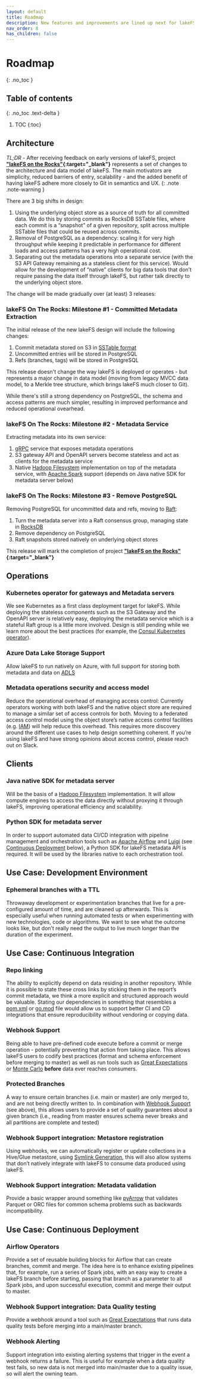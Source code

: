 ```yaml
---
layout: default
title: Roadmap
description: New features and improvements are lined up next for lakeFS. We would love you to be part of building lakeFS’s roadmap.
nav_order: 8
has_children: false
---
```


# Roadmap
{: .no_toc }

## Table of contents
{: .no_toc .text-delta }

1. TOC
{:toc}


## Architecture

_TL;DR_ - After receiving feedback on early versions of lakeFS, project **["lakeFS on the Rocks"](https://docs.google.com/document/d/1jzD7-jun-tdU5BGapmnMBe9ovSzBvTNjXCcVztV07A4/edit?usp=sharing){:target="_blank"}** represents a set of changes to the architecture and data model of lakeFS. The main motivators are simplicity, reduced barriers of entry, scalability -  and the added benefit of having lakeFS adhere more closely to Git in semantics and UX.
{: .note .note-warning }

There are 3 big shifts in design:


1. Using the underlying object store as a source of truth for all committed data. We do this by storing commits as RocksDB SSTable files, where each commit is a “snapshot” of a given repository, split across multiple SSTable files that could be reused across commits.
1. Removal of PostgreSQL as a dependency: scaling it for very high throughput while keeping it predictable in performance for different loads and access patterns has a very high operational cost.
1. Separating out the metadata operations into a separate service (with the S3 API Gateway remaining as a stateless client for this service). Would allow for the development of “native” clients for big data tools that don’t require passing the data itself through lakeFS, but rather talk directly to the underlying object store.

The change will be made gradually over (at least) 3 releases:

### lakeFS On The Rocks: Milestone #1 - Committed Metadata Extraction
The initial release of the new lakeFS design will include the following changes:
1. Commit metadata stored on S3 in [SSTable format](https://blog.lowentropy.info/topics/deep-into-rocksdb/sstable-format-blockbased)
1. Uncommitted entries will be stored in PostgreSQL
1. Refs (branches, tags) will be stored in PostgreSQL

This release doesn't change the way lakeFS is deployed or operates - but represents a major change in data model (moving from legacy MVCC data model, to a Merkle tree structure, which brings lakeFS much closer to Git).

While there's still a strong dependency on PostgreSQL, the schema and access patterns are much simpler, resulting in improved performance and reduced operational ovearhead.

### lakeFS On The Rocks: Milestone #2  - Metadata Service
Extracting metadata into its own service:
1. [gRPC](https://grpc.io/) service that exposes metadata operations
1. S3 gateway API and OpenAPI servers become stateless and act as clients for the metadata service
1. Native [Hadoop Filesystem](http://hadoop.apache.org/docs/stable/api/org/apache/hadoop/fs/FileSystem.html) implementation on top of the metadata service, with [Apache Spark](https://spark.apache.org/) support (depends on Java native SDK for metadata server below)

### lakeFS On The Rocks: Milestone #3 - Remove PostgreSQL
Removing PostgreSQL for uncommitted data and refs, moving to [Raft](https://raft.github.io/):
1. Turn the metadata server into a Raft consensus group, managing state in [RocksDB](https://rocksdb.org/)
1. Remove dependency on PostgreSQL
1. Raft snapshots stored natively on underlying object stores

This release will mark the completion of project **["lakeFS on the Rocks"](https://docs.google.com/document/d/1jzD7-jun-tdU5BGapmnMBe9ovSzBvTNjXCcVztV07A4/edit?usp=sharing){:target="_blank"}** 

## Operations


### Kubernetes operator for gateways and Metadata servers
We see Kubernetes as a first class deployment target for lakeFS. While deploying the stateless components such as the S3 Gateway and the OpenAPI server is relatively easy, deploying the metadata service which is a stateful Raft group is a little more involved. Design is still pending while we learn more about the best practices (for example, the [Consul Kubernetes operator](https://www.consul.io/docs/k8s/installation/install#architecture)).

### Azure Data Lake Storage Support
Allow lakeFS to run natively on Azure, with full support for storing both metadata and data on [ADLS](https://azure.microsoft.com/en-us/services/storage/data-lake-storage/)

### Metadata operations security and access model
Reduce the operational overhead of managing access control: Currently operators working with both lakeFS and the native object store are required to manage a similar set of access controls for both.
Moving to a federated access control model using the object store’s native access control facilities (e.g. [IAM](https://aws.amazon.com/iam/)) will help reduce this overhead. This requires more discovery around the different use cases to help design something coherent. If you’re using lakeFS and have strong opinions about access control, please reach out on Slack.

## Clients


### Java native SDK for metadata server
Will be the basis of a [Hadoop Filesystem](http://hadoop.apache.org/docs/stable/api/org/apache/hadoop/fs/FileSystem.html) implementation. It will allow compute engines to access the data directly without proxying it through lakeFS, improving operational efficiency and scalability.

### Python SDK for metadata server
In order to support automated data CI/CD integration with pipeline management and orchestration tools such as [Apache Airflow](https://airflow.apache.org/) and [Luigi](https://luigi.readthedocs.io/en/stable/) (see [Continuous Deployment](#use-case-continuous-deployment) below), a Python SDK for lakeFS metadata API is required. It will be used by the libraries native to each orchestration tool.

## Use Case: Development Environment

### Ephemeral branches with a TTL
Throwaway development or experimentation branches that live for a pre-configured amount of time, and are cleaned up afterwards. This is especially useful when running automated tests or when experimenting with new technologies, code or algorithms. We want to see what the outcome looks like, but don’t really need the output to live much longer than the duration of the experiment.


## Use Case: Continuous Integration

### Repo linking
The ability to explicitly depend on data residing in another repository. While it is possible to state these cross links by sticking them in the report’s commit metadata, we think a more explicit and structured approach would be valuable. Stating our dependencies in something that resembles a [pom.xml](https://maven.apache.org/guides/introduction/introduction-to-the-pom.html#:~:text=A%20Project%20Object%20Model%20or,default%20values%20for%20most%20projects.) or [go.mod](https://github.com/golang/go/wiki/Modules#gomod) file would allow us to support better CI and CD integrations that ensure reproducibility without vendoring or copying data.

### Webhook Support
Being able to have pre-defined code execute before a commit or merge operation - potentially preventing that action from taking place. This allows lakeFS users to codify best practices (format and schema enforcement before merging to master) as well as run tools such as [Great Expectations](https://greatexpectations.io/) or [Monte Carlo](https://www.montecarlodata.com/) **before** data ever reaches consumers. 

### Protected Branches
A way to ensure certain branches (i.e. main or master) are only merged to, and are not being directly written to. In combination with [Webhook Support](#webhook-support) (see above), this allows users to provide a set of quality guarantees about a given branch (i.e., reading from 
master ensures schema never breaks and all partitions are complete and tested)

### Webhook Support integration: Metastore registration
Using webhooks, we can automatically register or update collections in a Hive/Glue metastore, using [Symlink Generation](https://docs.lakefs.io/using/glue_hive_metastore.html#create-symlink), this will also allow systems that don’t natively integrate with lakeFS to consume data produced using lakeFS.

### Webhook Support integration: Metadata validation
Provide a basic wrapper around something like [pyArrow](https://pypi.org/project/pyarrow/) that validates Parquet or ORC files for common schema problems such as backwards incompatibility.

## Use Case: Continuous Deployment

### Airflow Operators
Provide a set of reusable building blocks for Airflow that can create branches, commit and merge. The idea here is to enhance existing pipelines that, for example, run a series of Spark jobs, with an easy way to create a lakeFS branch before starting, passing that branch as a parameter to all Spark jobs, and upon successful execution, commit and merge their output to master.

### Webhook Support integration: Data Quality testing
Provide a webhook around a tool such as [Great Expectations](https://greatexpectations.io/) that runs data quality tests before merging into a main/master branch.


### Webhook Alerting
Support integration into existing alerting systems that trigger in the event a webhook returns a failure. This is useful for example when a data quality test fails, so new data is not merged into main/master due to a quality issue, so will alert the owning team.


